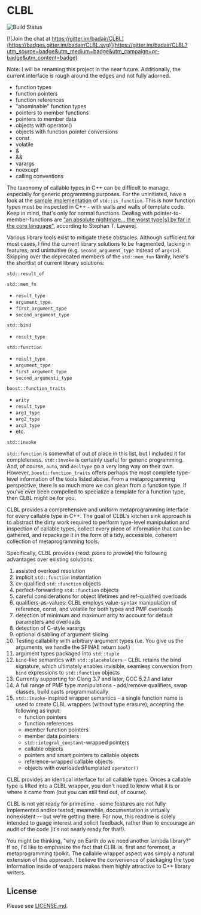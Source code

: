 # CLBL

![Build Status](https://travis-ci.org/badair/CLBL.svg?branch=master)

[![Join the chat at https://gitter.im/badair/CLBL](https://badges.gitter.im/badair/CLBL.svg)](https://gitter.im/badair/CLBL?utm_source=badge&utm_medium=badge&utm_campaign=pr-badge&utm_content=badge)

<!--</a> <a target="_blank" href="http://melpon.org/wandbox/permlink/TlioDiz6yYNxZFnv">![Try it online][badge.wandbox]</a>-->

Note: I will be renaming this project in the near future. Additionally, the current interface is rough around the edges and not fully adorned.



- function types
- function pointers
- function references
- "abominable" function types
- pointers to member functions
- pointers to member data
- objects with operator()
- objects with function pointer conversions
- const
- volatile
- &
- &&
- varargs
- noexcept
- calling conventions

The taxonomy of callable types in C++ can be difficult to manage, especially for generic programming purposes. For the uninitiated, have a look at the [sample implementation](http://en.cppreference.com/w/cpp/types/is_function#Possible_implementation) of `std::is_function`. This is how function types must be inspected in C++ - with walls and walls of template code. Keep in mind, that's only for normal functions. Dealing with pointer-to-member-functions are ["an absolute nightmare... the worst type\[s\] by far in the core language"](https://youtu.be/zt7ThwVfap0?t=699), according to Stephan T. Lavavej.

Various library tools exist to mitigate these obstacles. Although sufficient for most cases, I find the current library solutions to be fragmented, lacking in features, and unintuitive (e.g. `second_argument_type` instead of `arg<1>`). Skipping over the deprecated members of the `std::mem_fun` family, here's the shortlist of current library solutions:

`std::result_of`

`std::mem_fn`
  - `result_type`
  - `argument_type`
  - `first_argument_type`
  - `second_argument_type`

`std::bind`
  - `result_type`
    
`std::function`
  - `result_type`
  - `argument_type`
  - `first_argument_type`
  - `second_argumenti_type`

`boost::function_traits`
  - `arity`
  - `result_type`
  - `arg1_type`
  - `arg2_type`
  - `arg3_type`
  - etc.
  
`std::invoke`

`std::function` is somewhat of out of place in this list, but I included it for completeness. `std::invoke` is certainly useful for generic programming. And, of course, `auto`, and `decltype` go a very long way on their own. However, `boost::function_traits` offers perhaps the most complete type-level information of the tools listed above. From a metaprogramming perspective, there is so much more we can glean from a function type. If you've ever been compelled to specialize a template for a function type, then CLBL might be for you.

CLBL provides a comprehensive and uniform metaprogramming interface for every callable type in C++. The goal of CLBL's kitchen sink approach is to abstract the dirty work required to perform type-level manipulation and inspection of callable types, collect every piece of information that can be gathered, and repackage it in the form of a tidy, accessible, coherent collection of metaprogramming tools.

Specifically, CLBL provides (*read: plans to provide*) the following advantages over existing solutions:

1. assisted overload resolution
2. implicit `std::function` instantiation
3. cv-qualified `std::function` objects
4.  perfect-forwarding `std::function` objects
4. careful considerations for object lifetimes and ref-qualified overloads 
5. qualifiers-as-values: CLBL employs value-syntax manipulation of reference, const, and volatile for both types and PMF overloads
6. detection of minimum and maximum arity to account for default parameters and overloads
7. detection of C-style varargs
8. optional disabling of argument slicing
9. Testing callability with arbitrary argument types (i.e. You give us the arguments, we handle the SFINAE return `bool`)
10. argument types packaged into `std::tuple`
11. `bind`-like semantics with `std::placeholders` - CLBL retains the bind signature, which ultimately enables invisible, seamless conversion from `bind` expressions to `std::function` objects
12. Currently supporting for Clang 3.7 and later, GCC 5.2.1 and later
13. A full range of PMF type manipulations - add/remove qualifiers, swap classes, build casts programmatically
12. `std::invoke`-inspired wrapper semantics - a single function name is used to create CLBL wrappers (without type erasure), accepting the following as input:
    - function pointers
    - function references
    - member function pointers
    - member data pointers
    - `std::integral_constant`-wrapped pointers
    - callable objects
    - pointers and smart pointers to callable objects
    - reference-wrapped callable objects
    - objects with overloaded/templated `operator()`

CLBL provides an identical interface for all callable types. Onces a callable type is lifted into a CLBL wrapper, you don't need to know what it is or where it came from (but you can still find out, of course).

CLBL is not yet ready for primetime - some features are not fully implemented and/or tested; meanwhile, documentation is virtually nonexistent -- but we're getting there. For now, this readme is solely intended to guage interest and solicit feedback, rather than to encourage an audit of the code (it's not nearly ready for that!).

You might be thinking, "why on Earth do we need another lambda library?" If so, I'd like to emphasize the fact that CLBL is, first and foremost, a metaprogramming toolkit. The callable wrapper aspect was simply a natural extension of this approach. I believe the convenience of packaging the type information inside of wrappers makes them highly attractive to C++ library writers.

## License
Please see [LICENSE.md](LICENSE.md).

<!-- Links -->
[factory folder]: https://github.com/badair/CLBL/tree/master/include/CLBL/factory
[internal folder]: https://github.com/badair/CLBL/tree/master/include/CLBL/internal
[harden.h]: https://github.com/badair/CLBL/blob/master/include/CLBL/harden.h
[pmf.h]: https://github.com/badair/CLBL/blob/master/include/CLBL/pmf.h
[fwrap.h]: https://github.com/badair/CLBL/blob/master/include/CLBL/fwrap.h
[qualified_type.h]: https://github.com/badair/CLBL/blob/master/include/CLBL/qualified_type.h
[qflags.h]: https://github.com/badair/CLBL/blob/master/include/CLBL/qflags.h
[CLBL.Docs]: https://badair.github.io/CLBL/
[badge.Wandbox]: https://img.shields.io/badge/try%20it-online-blue.svg
[example.Wandbox]: http://melpon.org/wandbox/permlink/TlioDiz6yYNxZFnv
